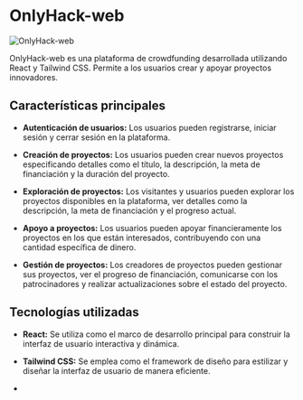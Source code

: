 # OnlyHack-web

![OnlyHack-web](https://github.com/sergioironhacker/OnlyHack-web/blob/main/public/logo.png)

OnlyHack-web es una plataforma de crowdfunding desarrollada utilizando React y Tailwind CSS. Permite a los usuarios crear y apoyar proyectos innovadores.

## Características principales

- **Autenticación de usuarios:** Los usuarios pueden registrarse, iniciar sesión y cerrar sesión en la plataforma.
  
- **Creación de proyectos:** Los usuarios pueden crear nuevos proyectos especificando detalles como el título, la descripción, la meta de financiación y la duración del proyecto.

- **Exploración de proyectos:** Los visitantes y usuarios pueden explorar los proyectos disponibles en la plataforma, ver detalles como la descripción, la meta de financiación y el progreso actual.

- **Apoyo a proyectos:** Los usuarios pueden apoyar financieramente los proyectos en los que están interesados, contribuyendo con una cantidad específica de dinero.

- **Gestión de proyectos:** Los creadores de proyectos pueden gestionar sus proyectos, ver el progreso de financiación, comunicarse con los patrocinadores y realizar actualizaciones sobre el estado del proyecto.

## Tecnologías utilizadas

- **React:** Se utiliza como el marco de desarrollo principal para construir la interfaz de usuario interactiva y dinámica.

- **Tailwind CSS:** Se emplea como el framework de diseño para estilizar y diseñar la interfaz de usuario de manera eficiente.

- 

